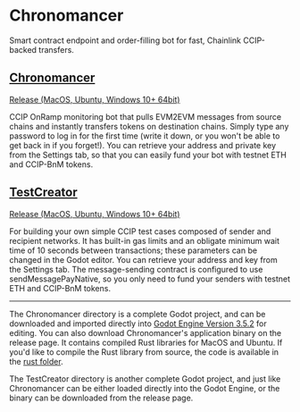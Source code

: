 # Chronomancer
Smart contract endpoint and order-filling bot for fast, Chainlink CCIP-backed transfers.

## [Chronomancer](https://github.com/Cactoidal/Chronomancer/tree/main/Chronomancer)
[Release (MacOS, Ubuntu, Windows 10+ 64bit)](https://github.com/Cactoidal/Chronomancer/releases/tag/Chronomancer)

CCIP OnRamp monitoring bot that pulls EVM2EVM messages from source chains and instantly transfers tokens on destination chains.  Simply type any password to log in for the first time (write it down, or you won't be able to get back in if you forget!).   You can retrieve your address and private key from the Settings tab, so that you can easily fund your bot with testnet ETH and CCIP-BnM tokens.

## [TestCreator](https://github.com/Cactoidal/Chronomancer/tree/main/TestCreator)
[Release (MacOS, Ubuntu, Windows 10+ 64bit)](https://github.com/Cactoidal/Chronomancer/releases/tag/Chronomancer)  

For building your own simple CCIP test cases composed of sender and recipient networks.  It has built-in gas limits and an obligate minimum wait time of 10 seconds between transactions; these parameters can be changed in the Godot editor.  You can retrieve your address and key from the Settings tab.  The message-sending contract is configured to use sendMessagePayNative, so you only need to fund your senders with testnet ETH and CCIP-BnM tokens.
_______
The Chronomancer directory is a complete Godot project, and can be downloaded and imported directly into [Godot Engine Version 3.5.2](https://github.com/godotengine/godot/releases/tag/3.5.2-stable) for editing.  You can also download Chronomancer's application binary on the release page.  It contains compiled Rust libraries for MacOS and Ubuntu.  If you'd like to compile the Rust library from source, the code is available in the [rust folder](https://github.com/Cactoidal/Chronomancer/tree/main/rust).

The TestCreator directory is another complete Godot project, and just like Chronomancer can be either loaded directly into the Godot Engine, or the binary can be downloaded from the release page.
